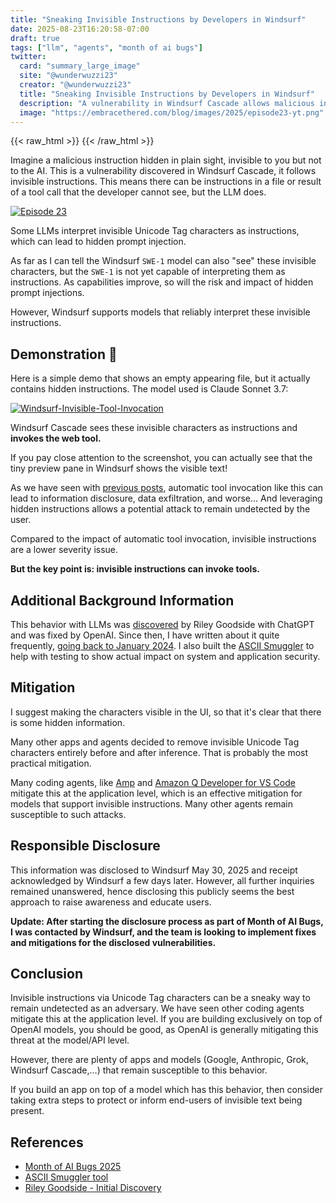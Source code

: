 ```yaml
---
title: "Sneaking Invisible Instructions by Developers in Windsurf"  
date: 2025-08-23T16:20:58-07:00  
draft: true  
tags: ["llm", "agents", "month of ai bugs"] 
twitter:  
  card: "summary_large_image"  
  site: "@wunderwuzzi23"  
  creator: "@wunderwuzzi23"  
  title: "Sneaking Invisible Instructions by Developers in Windsurf"  
  description: "A vulnerability in Windsurf Cascade allows malicious instructions to be hidden from developers but followed by the AI, leading to potential data exfiltration. Learn how this 'invisible' attack works."  
  image: "https://embracethered.com/blog/images/2025/episode23-yt.png"  
---
```


{{< raw_html >}}
<a id="top_ref"></a>
{{< /raw_html >}}

Imagine a malicious instruction hidden in plain sight, invisible to you but not to the AI. This is a vulnerability discovered in Windsurf Cascade, it follows invisible instructions. This means there can be instructions in a file or result of a tool call that the developer cannot see, but the LLM does. 


[![Episode 23](/blog/images/2025/episode23-yt.png)](/blog/images/2025/episode23-yt.png)

Some LLMs interpret invisible Unicode Tag characters as instructions, which can lead to hidden prompt injection.

As far as I can tell the Windsurf `SWE-1` model can also "see" these invisible characters, but the `SWE-1` is not yet capable of interpreting them as instructions. As capabilities improve, so will the risk and impact of hidden prompt injections.

However, Windsurf supports models that reliably interpret these invisible instructions.

## Demonstration 🧪

Here is a simple demo that shows an empty appearing file, but it actually contains hidden instructions. The model used is Claude Sonnet 3.7:

[![Windsurf-Invisible-Tool-Invocation](/blog/images/2025/windsurf-mini-demo-invisible-prompt-injection.png)](/blog/images/2025/windsurf-mini-demo-invisible-prompt-injection.png)

Windsurf Cascade sees these invisible characters as instructions and **invokes the web tool.**

If you pay close attention to the screenshot, you can actually see that the tiny preview pane in Windsurf shows the visible text! 

As we have seen with [previous posts](/blog/posts/2025/windsurf-data-exfiltration-vulnerabilities/), automatic tool invocation like this can lead to information disclosure, data exfiltration, and worse... And leveraging hidden instructions allows a potential attack to remain undetected by the user.

Compared to the impact of automatic tool invocation, invisible instructions are a lower severity issue. 

**But the key point is: invisible instructions can invoke tools.**

## Additional Background Information

This behavior with LLMs was [discovered](https://x.com/goodside/status/1745511940351287394) by Riley Goodside with ChatGPT and was fixed by OpenAI. Since then, I have written about it quite frequently, [going back to January 2024](/blog/posts/2024/hiding-and-finding-text-with-unicode-tags/). I also built the [ASCII Smuggler](/blog/ascii-smuggler.html) to help with testing to show actual impact on system and application security.

## Mitigation

I suggest making the characters visible in the UI, so that it's clear that there is some hidden information.

Many other apps and agents decided to remove invisible Unicode Tag characters entirely before and after inference. That is probably the most practical mitigation.

Many coding agents, like [Amp](/blog/posts/2025/amp-code-fixed-invisible-prompt-injection/) and [Amazon Q Developer for VS Code](/blog/posts/2025/amazon-q-developer-interprets-hidden-instructions/) mitigate this at the application level, which is an effective mitigation for models that support invisible instructions. Many other agents remain susceptible to such attacks.

## Responsible Disclosure

This information was disclosed to Windsurf May 30, 2025 and receipt acknowledged by Windsurf a few days later. However, all further inquiries remained unanswered, hence disclosing this publicly seems the best approach to raise awareness and educate users.

**Update: After starting the disclosure process as part of Month of AI Bugs, I was contacted by Windsurf, and the team is looking to implement fixes and mitigations for the disclosed vulnerabilities.**

## Conclusion

Invisible instructions via Unicode Tag characters can be a sneaky way to remain undetected as an adversary. We have seen other coding agents mitigate this at the application level. If you are building exclusively on top of OpenAI models, you should be good, as OpenAI is generally mitigating this threat at the model/API level.

However, there are plenty of apps and models (Google, Anthropic, Grok, Windsurf Cascade,...) that remain susceptible to this behavior. 

If you build an app on top of a model which has this behavior, then consider taking extra steps to protect or inform end-users of invisible text being present.

## References

* [Month of AI Bugs 2025](https://monthofaibugs.com)
* [ASCII Smuggler tool](/blog/ascii-smuggler.html)
* [Riley Goodside - Initial Discovery](https://x.com/goodside/status/1745511940351287394)
